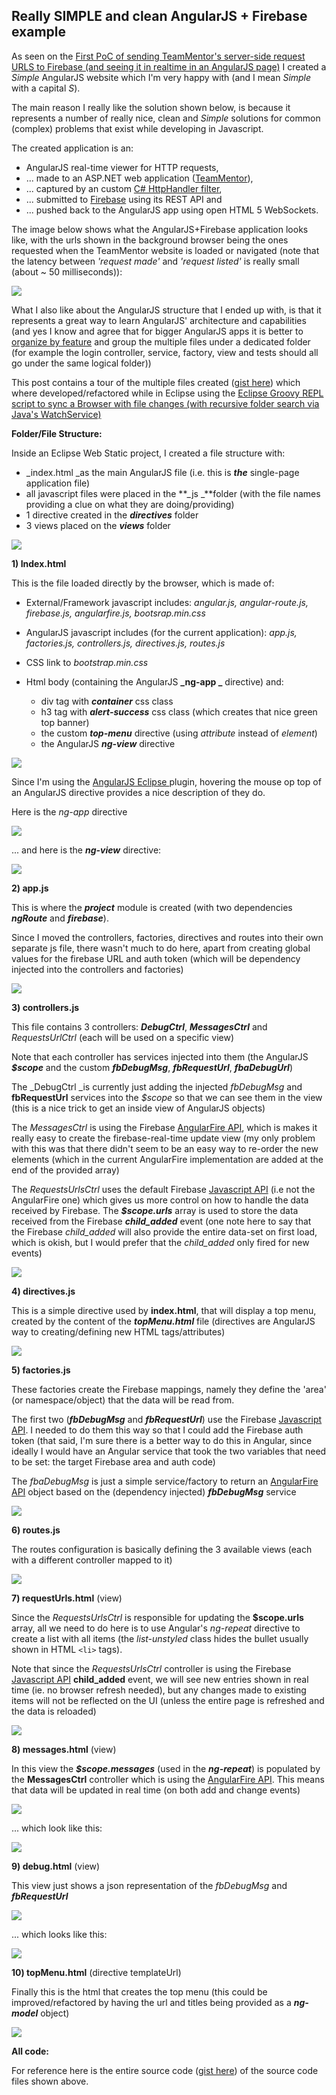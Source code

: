 ## Really SIMPLE and clean AngularJS + Firebase example

As seen on the [First PoC of sending TeamMentor's server-side request URLS to Firebase (and seeing it in realtime in an AngularJS page)](C3_Firebase-firstpocofsendingteammentorsserversiderequesturlstofirebaseandseeingitinrealtimeinanangularjspage.md) I created a *Simple* AngularJS website which I'm very happy with (and I mean *Simple* with a capital *S*).

The main reason I really like the solution shown below, is because it represents a number of really nice, clean and *Simple* solutions for common (complex) problems that exist while developing in Javascript.

The created application is an:

  * AngularJS real-time viewer for HTTP requests,
  * ... made to an ASP.NET web application ([TeamMentor](https://teammentor.net/)),
  * ... captured by an custom [C# HttpHandler filter](http://blog.diniscruz.com/2014/02/first-poc-of-sending-teammentors-server.html),
  * ... submitted to [Firebase](https://www.firebase.com/) using its REST API and
  * ... pushed back to the AngularJS app using open HTML 5 WebSockets.

The image below shows what the AngularJS+Firebase application looks like, with the urls shown in the background browser being the ones requested when the TeamMentor website is loaded or navigated (note that the latency between _'request made'_ and _'request listed'_ is really small (about ~ 50 milliseconds)):

![](images/Screen_Shot_2014-02-27_at_15_18_09.png)

What I also like about the AngularJS structure that I ended up with, is that it represents a great way to learn AngularJS' architecture and capabilities (and yes I know and agree that for bigger AngularJS apps it is better to [organize by feature](http://organizate%20by%20feature%20tech.pro/tutorial/1699/building-large-apps-with-angularjs) and group the multiple files under a dedicated folder (for example the login controller, service, factory, view and tests should all go under the same logical folder))

This post contains a tour of the multiple files created ([gist here](https://gist.github.com/DinisCruz-Dev/9254258)) which where developed/refactored while in Eclipse using the [Eclipse Groovy REPL script to sync a Browser with file changes (with recursive folder search via Java's WatchService)](http://blog.diniscruz.com/2014/02/eclipse-groovy-repl-script-to-sync.html)

**Folder/File Structure:**

Inside an Eclipse Web Static project, I created a file structure with:

  * _index.html _as the main AngularJS file (i.e. this is **_the_** single-page application file)
  * all javascript files were placed in the **_js _**folder (with the file names providing a clue on what they are doing/providing)
  * 1 directive created in the **_directives_** folder
  * 3 views placed on the **_views_** folder

![](images/Screen_Shot_2014-02-28_at_15_26_17.png)

**1) Index.html**

This is the file loaded directly by the browser, which is made of:

  * External/Framework javascript includes: _angular.js, angular-route.js, firebase.js, angularfire.js, bootsrap.min.css_
  * AngularJS javascript includes (for the current application): _app.js, factories.js, controllers.js, directives.js, routes.js_
  * CSS link to _bootstrap.min.css_
  * Html body (containing the AngularJS **_ng-app _** directive) and:

    * div tag with _**container**_ css class
    * h3 tag with **_alert-success_** css class (which creates that nice green top banner)
    * the custom **_top-menu_** directive (using _attribute_ instead of _element_)
    * the AngularJS **_ng-view_** directive

![](images/Screen_Shot_2014-02-28_at_15_39_06.png)

Since I'm using the [AngularJS Eclipse ](https://github.com/angelozerr/angularjs-eclipse)plugin, hovering the mouse op top of an AngularJS directive provides a nice description of they do.

Here is the _ng-app_ directive

![](images/Screen_Shot_2014-02-28_at_15_34_44.png)

... and here is the **_ng-view_** directive:

![](images/Screen_Shot_2014-02-28_at_15_35_11.png)

**2) app.js**

This is where the **_project_** module is created (with two dependencies **_ngRoute_** and **_firebase_**).

Since I moved the controllers, factories, directives and routes into their own separate js file, there wasn't much to do here, apart from creating global values for the firebase URL and auth token (which will be dependency injected into the controllers and factories)

![](images/Screen_Shot_2014-02-28_at_14_37_26.png)

**3) controllers.js**

This file contains 3 controllers: **_DebugCtrl_**, **_MessagesCtrl_** and _RequestsUrlCtrl_ (each will be used on a specific view)

Note that each controller has services injected into them (the AngularJS **_$scope_** and the custom **_fbDebugMsg_**, **_fbRequestUrl_**, **_fbaDebugUrl_**)

The _DebugCtrl _is currently just adding the injected _fbDebugMsg_ and **fbRequestUrl** services into the _$scope_ so that we can see them in the view (this is a nice trick to get an inside view of AngularJS objects)

The _MessagesCtrl_ is using the Firebase [AngularFire API](https://www.firebase.com/docs/angular/reference.html), which is makes it really easy to create the firebase-real-time update view (my only problem with this was that there didn't seem to be an easy way to re-order the new elements (which in the current AngularFire implementation are added at the end of the provided array)

The _RequestsUrlsCtrl_ uses the default Firebase [Javascript API](https://www.firebase.com/docs/javascript/firebase/index.html) (i.e not the AngularFire one) which gives us more control on how to handle the data received by Firebase. The **_$scope.urls_** array is used to store the data received from the Firebase **_child_added_** event (one note here to say that the  Firebase _child_added_ will also provide the entire data-set on first load, which is okish, but I would prefer that the _child_added_ only fired for new events)

![](images/Screen_Shot_2014-02-28_at_14_37_49.png)


**4) directives.js**

This is a simple directive used by **index.html**, that will display a top menu, created by the content of the **_topMenu.html_** file (directives are AngularJS way to creating/defining new HTML tags/attributes)

![](images/Screen_Shot_2014-02-28_at_15_05_21.png)


**5) factories.js**

These factories create the Firebase mappings, namely they define the 'area' (or namespace/object) that the data will be read from.

The first two (**_fbDebugMsg_** and **_fbRequestUrl_**) use the Firebase [Javascript API](https://www.firebase.com/docs/javascript/firebase/index.html). I needed to do them this way so that I could add the Firebase auth token (that said, I'm sure there is a better way to do this in Angular, since ideally I would have an Angular service that took the two variables that need to be set: the target Firebase area and auth code)

The _fbaDebugMsg_ is just a simple service/factory to return an [AngularFire API](https://www.firebase.com/docs/angular/reference.html) object based on the (dependency injected) **_fbDebugMsg_** service

![](images/Screen_Shot_2014-02-28_at_15_08_46.png)


**6) routes.js**

The routes configuration is basically defining the 3 available views (each with a different controller mapped to it)

![](images/Screen_Shot_2014-02-28_at_15_11_56.png)


**7) requestUrls.html** (view)

Since the _RequestsUrlsCtrl_ is responsible for updating the **$scope.urls** array, all we need to do here is to use Angular's _ng-repeat_ directive to create a list with all items (the _list-unstyled_ class hides the bullet usually shown in HTML ```<li>``` tags).

Note that since the _RequestsUrlsCtrl_ controller is using the Firebase [Javascript API](https://www.firebase.com/docs/javascript/firebase/index.html) **child_added** event, we will see new entries shown in real time (ie. no browser refresh needed), but any changes made to existing items will not be reflected on the UI (unless the entire page is refreshed and the data is reloaded)

![](images/Screen_Shot_2014-02-28_at_15_12_19.png)


**8) messages.html** (view)

In this view the **_$scope.messages_** (used in the **_ng-repeat_**) is populated by the **MessagesCtrl** controller which is using the [AngularFire API](https://www.firebase.com/docs/angular/reference.html). This means that data will be updated in real time (on both add and change events)

![](images/Screen_Shot_2014-02-28_at_15_12_45.png)

... which look like this:

![](images/Screen_Shot_2014-02-28_at_16_48_10.png)


**9) debug.html** (view)

This view just shows a json representation of the _fbDebugMsg_ and **_fbRequestUrl_**

![](images/Screen_Shot_2014-02-28_at_15_13_12.png)

... which looks like this:

![](images/Screen_Shot_2014-02-28_at_16_48_29.png)


**10) topMenu.html** (directive templateUrl)

Finally this is the html that creates the top menu (this could be improved/refactored by having the url and titles being provided as a **_ng-model_** object)

![](images/Screen_Shot_2014-02-28_at_15_13_36.png)

**All code:**

For reference here is the entire source code ([gist here](https://gist.github.com/DinisCruz-Dev/9254258)) of the source code files shown above.
